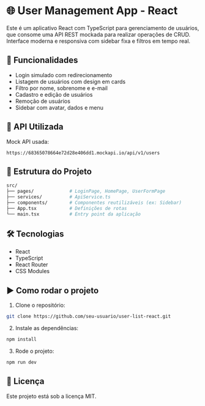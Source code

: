 # 🌐 User Management App - React

Este é um aplicativo React com TypeScript para gerenciamento de usuários, que consome uma API REST mockada para realizar operações de CRUD. Interface moderna e responsiva com sidebar fixa e filtros em tempo real.

## 🚀 Funcionalidades

- Login simulado com redirecionamento
- Listagem de usuários com design em cards
- Filtro por nome, sobrenome e e-mail
- Cadastro e edição de usuários
- Remoção de usuários
- Sidebar com avatar, dados e menu

## 🔗 API Utilizada

Mock API usada:
```
https://68365078664e72d28e406dd1.mockapi.io/api/v1/users
```

## 🧱 Estrutura do Projeto

```bash
src/
├── pages/             # LoginPage, HomePage, UserFormPage
├── services/          # ApiService.ts
├── components/        # Componentes reutilizáveis (ex: Sidebar)
├── App.tsx            # Definições de rotas
└── main.tsx           # Entry point da aplicação
```

## 🛠 Tecnologias

- React
- TypeScript
- React Router
- CSS Modules

## ▶️ Como rodar o projeto

1. Clone o repositório:
```bash
git clone https://github.com/seu-usuario/user-list-react.git
```

2. Instale as dependências:
```bash
npm install
```

3. Rode o projeto:
```bash
npm run dev
```

## 📄 Licença

Este projeto está sob a licença MIT.

